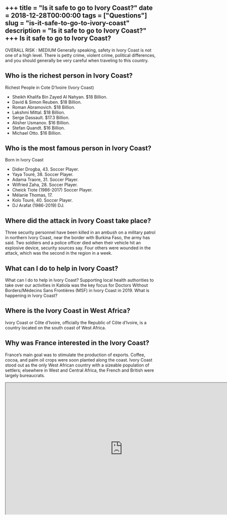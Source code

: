 +++
title = "Is it safe to go to Ivory Coast?"
date = 2018-12-28T00:00:00
tags = ["Questions"]
slug = "is-it-safe-to-go-to-ivory-coast"
description = "Is it safe to go to Ivory Coast?"
+++
Is it safe to go to Ivory Coast?
--------------------------------

OVERALL RISK : MEDIUM Generally speaking, safety in Ivory Coast is not one of a high level. There is petty crime, violent crime, political differences, and you should generally be very careful when traveling to this country.

Who is the richest person in Ivory Coast?
-----------------------------------------

Richest People in Cote D’Ivoire (Ivory Coast)

- Sheikh Khalifa Bin Zayed Al Nahyan. $18 Billion.
- David &amp; Simon Reuben. $18 Billion.
- Roman Abramovich. $18 Billion.
- Lakshmi Mittal. $18 Billion.
- Serge Dassault. $17.3 Billion.
- Alisher Usmanov. $16 Billion.
- Stefan Quandt. $16 Billion.
- Michael Otto. $16 Billion.

Who is the most famous person in Ivory Coast?
---------------------------------------------

Born in Ivory Coast

- Didier Drogba, 43. Soccer Player.
- Yaya Touré, 38. Soccer Player.
- Adama Traore, 31. Soccer Player.
- Wilfried Zaha, 28. Soccer Player.
- Cheick Tiote (1986-2017) Soccer Player.
- Mélanie Thomas, 17.
- Kolo Touré, 40. Soccer Player.
- DJ Arafat (1986-2019) DJ.

Where did the attack in Ivory Coast take place?
-----------------------------------------------

Three security personnel have been killed in an ambush on a military patrol in northern Ivory Coast, near the border with Burkina Faso, the army has said. Two soldiers and a police officer died when their vehicle hit an explosive device, security sources say. Four others were wounded in the attack, which was the second in the region in a week.

What can I do to help in Ivory Coast?
-------------------------------------

What can I do to help in Ivory Coast? Supporting local health authorities to take over our activities in Katiola was the key focus for Doctors Without Borders/Médecins Sans Frontières (MSF) in Ivory Coast in 2019. What is happening in Ivory Coast?

Where is the Ivory Coast in West Africa?
----------------------------------------

Ivory Coast or Côte d’Ivoire, officially the Republic of Côte d’Ivoire, is a country located on the south coast of West Africa.

Why was France interested in the Ivory Coast?
---------------------------------------------

France’s main goal was to stimulate the production of exports. Coffee, cocoa, and palm oil crops were soon planted along the coast. Ivory Coast stood out as the only West African country with a sizeable population of settlers; elsewhere in West and Central Africa, the French and British were largely bureaucrats.

<iframe allow="accelerometer; autoplay; clipboard-write; encrypted-media; gyroscope; picture-in-picture" allowfullscreen="" class="__youtube_prefs__  epyt-is-override  no-lazyload" data-no-lazy="1" data-origheight="433" data-origwidth="770" data-skipgform_ajax_framebjll="" height="433" id="_ytid_28353" loading="lazy" src="https://www.youtube.com/embed/23ubg7QdebI?enablejsapi=1&autoplay=0&cc_load_policy=0&cc_lang_pref=&iv_load_policy=1&loop=0&modestbranding=0&rel=1&fs=1&playsinline=0&autohide=2&theme=dark&color=red&controls=1&" title="YouTube player" width="770"></iframe>